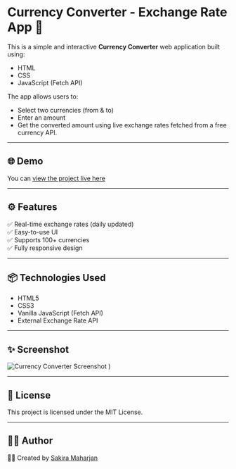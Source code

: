 # Currency Converter - Exchange Rate App 💱

This is a simple and interactive **Currency Converter** web application built using:
- HTML
- CSS
- JavaScript (Fetch API)

The app allows users to:
- Select two currencies (from & to)
- Enter an amount
- Get the converted amount using live exchange rates fetched from a free currency API.

---

## 🌐 Demo

You can [view the project live here](http://192.168.100.4:5500/Currency_Converter/index.html)

---

## ⚙️ Features

✅ Real-time exchange rates (daily updated)  
✅ Easy-to-use UI  
✅ Supports 100+ currencies  
✅ Fully responsive design

---

## 📦 Technologies Used

- HTML5
- CSS3
- Vanilla JavaScript (Fetch API)
- External Exchange Rate API

---

## ✨ Screenshot

![Currency Converter Screenshot](./Screenshot.png)
)

---

## 📜 License
This project is licensed under the MIT License.

---

## 🙋‍♂️ Author
👩‍💻 Created by [Sakira Maharjan](https://github.com/Ssakira)

